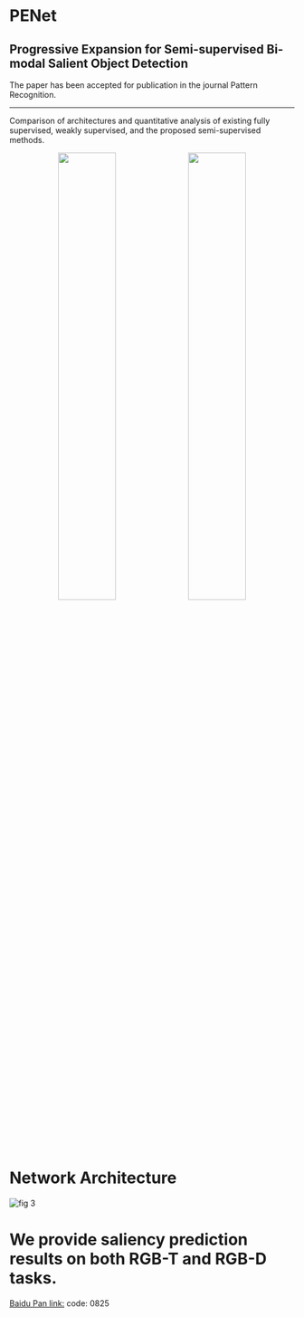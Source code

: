 # PENet
Progressive Expansion for Semi-supervised Bi-modal Salient Object Detection
---
The paper has been accepted for publication in the journal Pattern Recognition.

---
Comparison of architectures and quantitative analysis of existing fully supervised, weakly supervised, and the proposed semi-supervised methods.


<p align="center">
  <img src="![fig1](https://github.com/user-attachments/assets/32b25700-02a7-46d5-a352-ad2a81c53ee8)" width="45%" />
  <img src="![fig2](https://github.com/user-attachments/assets/25ad0515-5f54-42fa-8220-0f18e7637c99)" width="45%" />
</p>


Network Architecture
====
![fig 3](https://github.com/user-attachments/assets/ebebaabe-e236-41d7-b56a-8a8293dea5ae)

We provide saliency prediction results on both RGB-T and RGB-D tasks.
====
[Baidu Pan link:](https://pan.baidu.com/s/1_T8b9eCjVE0oaCvD_jRhJw)    code: 0825

